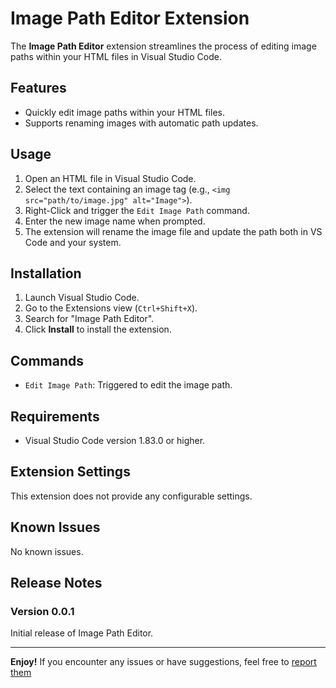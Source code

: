 # Image Path Editor Extension

The **Image Path Editor** extension streamlines the process of editing image paths within your HTML files in Visual Studio Code.

## Features

- Quickly edit image paths within your HTML files.
- Supports renaming images with automatic path updates.

## Usage

1. Open an HTML file in Visual Studio Code.
2. Select the text containing an image tag (e.g., `<img src="path/to/image.jpg" alt="Image">`).
3. Right-Click and trigger the `Edit Image Path` command.
4. Enter the new image name when prompted.
5. The extension will rename the image file and update the path both in VS Code and your system.

## Installation

1. Launch Visual Studio Code.
2. Go to the Extensions view (`Ctrl+Shift+X`).
3. Search for "Image Path Editor".
4. Click **Install** to install the extension.

## Commands

- `Edit Image Path`: Triggered to edit the image path.

## Requirements

- Visual Studio Code version 1.83.0 or higher.

## Extension Settings

This extension does not provide any configurable settings.

## Known Issues

No known issues.

## Release Notes

### Version 0.0.1

Initial release of Image Path Editor.

---

**Enjoy!** If you encounter any issues or have suggestions, feel free to [report them](https://github.com/oriolmontcreus/imagepatheditor/issues)
